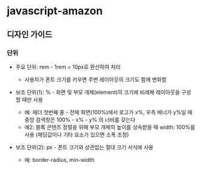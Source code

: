 # javascript-amazon

## 디자인 가이드

### 단위
- 주요 단위: rem - 1rem = 10px로 환산하여 처리
  * 사용자가 폰트 크기를 키우면 주변 레이아웃의 크기도 함께 변화함
  
- 보조 단위(1): % - 화면 및 부모 개체(element)의 크기에 비례해 레이아웃을 구성할 때만 사용
  * 예: 헤더 첫번째 줄 - 전체 화면(100%)에서 로고가 x%, 우측 배너가 y%일 때 중앙 검색창은 100% - x% - y% 의 너비를 갖는다
  * 예2: 블록 콘텐츠 정렬을 위해 부모 개체의 높이를 상속받을 때 width: 100%를 사용 (패딩값이나 기타 요소가 있으면 소폭 조정)

- 보조 단위(2): px - 폰트 크기와 상관없는 절대 크기 서식에 사용
  * 예: border-radius, min-width